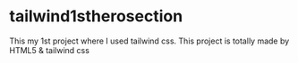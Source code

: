 # tailwind1stherosection
 This my 1st project where I used tailwind css. This project is totally made by HTML5 & tailwind css
